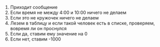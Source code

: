 1. Приходит сообщение
2. Если время не между 4:00 и 10:00 ничего не делаем
3. Если это не кружочек ничего не делаем
4. Лезем в таблицу и если такой человек есть в списке, проверяем, вовремя ли он проснулся
5. Если да, ставим ему значение на 0
6. Если нет, ставим -1000